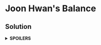 # Joon Hwan's Balance
## Solution
<details>
<summary><b>SPOILERS</b></summary>
Use backtracking algorithm for permutation.
</details>
